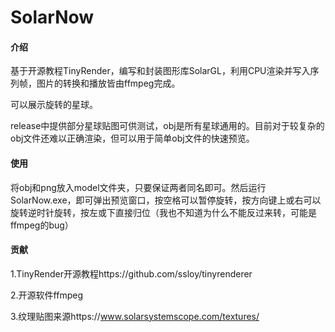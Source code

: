 # SolarNow

#### 介绍
基于开源教程TinyRender，编写和封装图形库SolarGL，利用CPU渲染并写入序列帧，图片的转换和播放皆由ffmpeg完成。

可以展示旋转的星球。

release中提供部分星球贴图可供测试，obj是所有星球通用的。目前对于较复杂的obj文件还难以正确渲染，但可以用于简单obj文件的快速预览。

#### 使用
将obj和png放入model文件夹，只要保证两者同名即可。然后运行SolarNow.exe，即可弹出预览窗口，按空格可以暂停旋转，按方向键上或右可以旋转逆时针旋转，按左或下直接归位（我也不知道为什么不能反过来转，可能是ffmpeg的bug）

#### 贡献
1.TinyRender开源教程https://github.com/ssloy/tinyrenderer

2.开源软件ffmpeg

3.纹理贴图来源https://www.solarsystemscope.com/textures/
